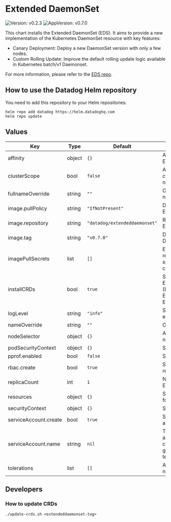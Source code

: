 # Extended DaemonSet

![Version: v0.2.3](https://img.shields.io/badge/Version-v0.2.3-informational?style=flat-square) ![AppVersion: v0.7.0](https://img.shields.io/badge/AppVersion-v0.7.0-informational?style=flat-square)

This chart installs the Extended DaemonSet (EDS). It aims to provide a new implementation of the Kubernetes DaemonSet resource with key features:
- Canary Deployment: Deploy a new DaemonSet version with only a few nodes.
- Custom Rolling Update: Improve the default rolling update logic available in Kubernetes batch/v1 Daemonset.

For more information, please refer to the [EDS repo](https://github.com/DataDog/extendeddaemonset/).

## How to use the Datadog Helm repository

You need to add this repository to your Helm repositories:

```
helm repo add datadog https://helm.datadoghq.com
helm repo update
```

## Values

| Key | Type | Default | Description |
|-----|------|---------|-------------|
| affinity | object | `{}` | Allows to specify affinity for the Extended DaemonSet PODs |
| clusterScope | bool | `false` | Allows ExtendedDaemonset controller to watch all namespaces |
| fullnameOverride | string | `""` | Overrides the full qualified app name |
| image.pullPolicy | string | `"IfNotPresent"` | Defines the pullPolicy for the Extended DaemonSet image |
| image.repository | string | `"datadog/extendeddaemonset"` | Repository to use for the Extended DaemonSet image |
| image.tag | string | `"v0.7.0"` | Defines the Extended DaemonSet version to use |
| imagePullSecrets | list | `[]` | Extended DaemonSet image repository pullSecret (ex: specify docker registry credentials) |
| installCRDs | bool | `true` | Set to true to deploy all the ExtendedDaemonSet CRDs (ExtendedDaemonSet, ExtendedDaemonSetReplicaSet, ExtendedDaemonSettings) |
| logLevel | string | `"info"` | Sets the log level (debug, info, error, panic, fatal) |
| nameOverride | string | `""` | Overrides name of app |
| nodeSelector | object | `{}` | Allows to schedule on specific nodes |
| podSecurityContext | object | `{}` | Sets the pod security context |
| pprof.enabled | bool | `false` | Set to true to enable pprof |
| rbac.create | bool | `true` | Specifies whether the RBAC resources should be created |
| replicaCount | int | `1` | Number of instances of the Extended DaemonSet |
| resources | object | `{}` | Sets resources requests/limits for Datadog Operator PODs |
| securityContext | object | `{}` | Sets the security context |
| serviceAccount.create | bool | `true` | Specifies whether a service account should be created |
| serviceAccount.name | string | `nil` | The name of the service account to use. If not set and create is true, a name is generated using the fullname template |
| tolerations | list | `[]` | Allows to schedule on tainted nodes |

## Developers

### How to update CRDs

```shell
./update-crds.sh <extendeddaemonset-tag>
```
